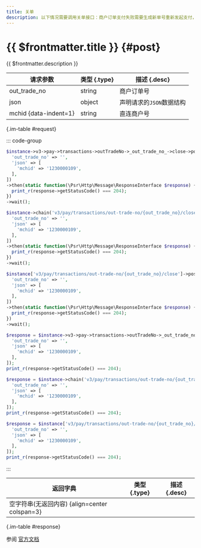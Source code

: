 ```yaml
---
title: 关单
description: 以下情况需要调用关单接口：商户订单支付失败需要生成新单号重新发起支付，要对原订单号调用关单，避免重复支付；系统下单后，用户支付超时，系统退出不再受理，避免用户继续，请调用关单接口。
---
```


# {{ $frontmatter.title }} {#post}

{{ $frontmatter.description }}

| 请求参数 | 类型 {.type} | 描述 {.desc}
| --- | --- | ---
| out_trade_no | string | 商户订单号
| json | object | 声明请求的`JSON`数据结构
| mchid {data-indent=1} | string | 直连商户号

{.im-table #request}


::: code-group
```php [异步纯链式]
$instance->v3->pay->transactions->outTradeNo->_out_trade_no_->close->postAsync([
  'out_trade_no' => '',
  'json' => [
    'mchid' => '1230000109',
  ],
])
->then(static function(\Psr\Http\Message\ResponseInterface $response) {
  print_r(response->getStatusCode() === 204);
})
->wait();
```

```php [异步声明式]
$instance->chain('v3/pay/transactions/out-trade-no/{out_trade_no}/close')->postAsync([
  'out_trade_no' => '',
  'json' => [
    'mchid' => '1230000109',
  ],
])
->then(static function(\Psr\Http\Message\ResponseInterface $response) {
  print_r(response->getStatusCode() === 204);
})
->wait();
```

```php [异步属性式]
$instance['v3/pay/transactions/out-trade-no/{out_trade_no}/close']->postAsync([
  'out_trade_no' => '',
  'json' => [
    'mchid' => '1230000109',
  ],
])
->then(static function(\Psr\Http\Message\ResponseInterface $response) {
  print_r(response->getStatusCode() === 204);
})
->wait();
```

```php [同步纯链式]
$response = $instance->v3->pay->transactions->outTradeNo->_out_trade_no_->close->post([
  'out_trade_no' => '',
  'json' => [
    'mchid' => '1230000109',
  ],
]);
print_r(response->getStatusCode() === 204);
```

```php [同步声明式]
$response = $instance->chain('v3/pay/transactions/out-trade-no/{out_trade_no}/close')->post([
  'out_trade_no' => '',
  'json' => [
    'mchid' => '1230000109',
  ],
]);
print_r(response->getStatusCode() === 204);
```

```php [同步属性式]
$response = $instance['v3/pay/transactions/out-trade-no/{out_trade_no}/close']->post([
  'out_trade_no' => '',
  'json' => [
    'mchid' => '1230000109',
  ],
]);
print_r(response->getStatusCode() === 204);
```

:::

| 返回字典 | 类型 {.type} | 描述 {.desc}
| --- | --- | ---
| 空字符串(无返回内容) {align=center colspan=3}

{.im-table #response}

参阅 [官方文档](https://pay.weixin.qq.com/wiki/doc/apiv3/wxpay/pay/transactions/chapter3_6.shtml)
